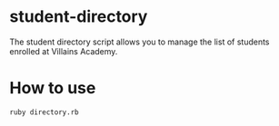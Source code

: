 # student-directory

The student directory script allows you to manage the list of students
enrolled at Villains Academy.

# How to use

```shell
ruby directory.rb
```
